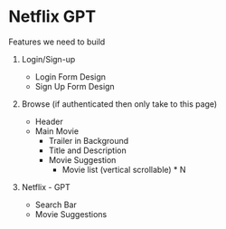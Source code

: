 # Netflix GPT

Features we need to build

1. Login/Sign-up
    - Login Form Design
    - Sign Up Form Design
2. Browse (if authenticated then only take to this page)

    - Header
    - Main Movie
        - Trailer in Background
        - Title and Description
        - Movie Suggestion
            - Movie list (vertical scrollable) \* N

3. Netflix - GPT
    - Search Bar
    - Movie Suggestions
